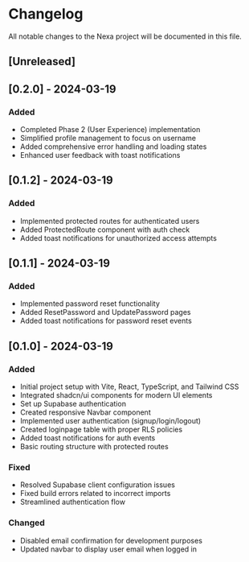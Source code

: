 # Changelog

All notable changes to the Nexa project will be documented in this file.

## [Unreleased]

## [0.2.0] - 2024-03-19
### Added
- Completed Phase 2 (User Experience) implementation
- Simplified profile management to focus on username
- Added comprehensive error handling and loading states
- Enhanced user feedback with toast notifications

## [0.1.2] - 2024-03-19
### Added
- Implemented protected routes for authenticated users
- Added ProtectedRoute component with auth check
- Added toast notifications for unauthorized access attempts

## [0.1.1] - 2024-03-19
### Added
- Implemented password reset functionality
- Added ResetPassword and UpdatePassword pages
- Added toast notifications for password reset events

## [0.1.0] - 2024-03-19
### Added
- Initial project setup with Vite, React, TypeScript, and Tailwind CSS
- Integrated shadcn/ui components for modern UI elements
- Set up Supabase authentication
- Created responsive Navbar component
- Implemented user authentication (signup/login/logout)
- Created loginpage table with proper RLS policies
- Added toast notifications for auth events
- Basic routing structure with protected routes

### Fixed
- Resolved Supabase client configuration issues
- Fixed build errors related to incorrect imports
- Streamlined authentication flow

### Changed
- Disabled email confirmation for development purposes
- Updated navbar to display user email when logged in